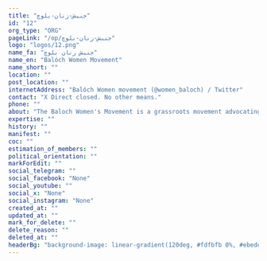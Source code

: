 ```yaml
---
title: "جنبش-زنان-بلوچ"
id: "12"
org_type: "ORG"
pageLink: "/op/جنبش-زنان-بلوچ"
logo: "logos/12.png"
name_fa: "جنبش زنان بلوچ"
name_en: "Balóch Women Movement"
name_short: ""
location: ""
post_location: ""
internetAddress: "Balóch Women movement (@women_baloch) / Twitter"
contact: "X Direct closed. No other means."
phone: ""
about: "The Baloch Women's Movement is a grassroots movement advocating for the rights and empowerment of Baloch women in Balochistan, a region divided between Pakistan, Iran, and Afghanistan."
expertise: ""
history: ""
manifest: ""
coc: ""
estimation_of_members: ""
political_orientation: ""
markForEdit: ""
social_telegram: ""
social_facebook: "None"
social_youtube: ""
social_x: "None"
social_instagram: "None"
created_at: ""
updated_at: ""
mark_for_delete: ""
delete_reason: ""
deleted_at: ""
headerBg: "background-image: linear-gradient(120deg, #fdfbfb 0%, #ebedee 100%);"
---
```


